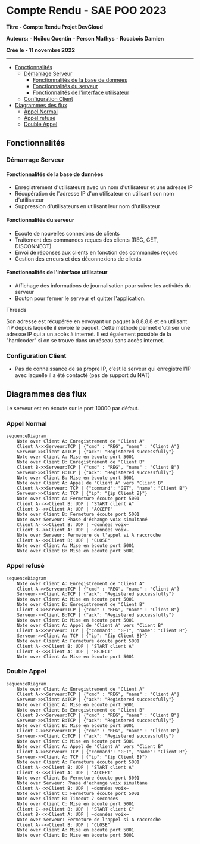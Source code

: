 <!-- markdownlint-disable MD036 MD033 MD024 -->
<!-- omit in toc -->
# Compte Rendu - SAE POO 2023

**Titre - Compte Rendu Projet DevCloud**

**Auteurs:**
    **- Noilou Quentin**
    **- Person Mathys**
    **- Rocabois Damien**

**Créé le - 11 novembre 2022**

---

- [Fonctionnalités](#fonctionnalités)
  - [Démarrage Serveur](#démarrage-serveur)
    - [Fonctionnalités de la base de données](#fonctionnalités-de-la-base-de-données)
    - [Fonctionnalités du serveur](#fonctionnalités-du-serveur)
    - [Fonctionnalités de l'interface utilisateur](#fonctionnalités-de-linterface-utilisateur)
  - [Configuration Client](#configuration-client)
- [Diagrammes des flux](#diagrammes-des-flux)
  - [Appel Normal](#appel-normal)
  - [Appel refusé](#appel-refusé)
  - [Double Appel](#double-appel)

 <div style='page-break-before: always;' />

## Fonctionnalités

### Démarrage Serveur

#### Fonctionnalités de la base de données

- Enregistrement d'utilisateurs avec un nom d'utilisateur et une adresse IP
- Récupération de l'adresse IP d'un utilisateur en utilisant son nom d'utilisateur
- Suppression d'utilisateurs en utilisant leur nom d'utilisateur

#### Fonctionnalités du serveur

- Écoute de nouvelles connexions de clients
- Traitement des commandes reçues des clients (REG, GET, DISCONNECT)
- Envoi de réponses aux clients en fonction des commandes reçues
- Gestion des erreurs et des déconnexions de clients

#### Fonctionnalités de l'interface utilisateur

- Affichage des informations de journalisation pour suivre les activités du serveur
- Bouton pour fermer le serveur et quitter l'application.

Threads

Son adresse est récupérée en envoyant un paquet à 8.8.8.8 et en utilisant l'IP depuis laquelle il envoie le paquet. Cette méthode permet d'utiliser une adresse IP qui a un accès à internet.
Il est également possible de la "hardcoder" si on se trouve dans un réseau sans accès internet.

### Configuration Client

- Pas de connaissance de sa propre IP, c'est le serveur qui enregistre l'IP avec laquelle il a été contacté (pas de support du NAT)

## Diagrammes des flux

Le serveur est en écoute sur le port 10000 par défaut.

### Appel Normal

```mermaid
sequenceDiagram
    Note over Client A: Enregistrement de "Client A"
    Client A->>Serveur:TCP | {"cmd" : "REG", "name" : "Client A"}
    Serveur->>Client A:TCP | {"ack": "Registered successfully"}
    Note over Client A: Mise en écoute port 5001
    Note over Client B: Enregistrement de "Client B"
    Client B->>Serveur:TCP | {"cmd" : "REG", "name" : "Client B"}
    Serveur->>Client B:TCP | {"ack": "Registered successfully"}
    Note over Client B: Mise en écoute port 5001
    Note over Client A: Appel de "Client A" vers "Client B"
    Client A->>Serveur: TCP | {"command": "GET", "name": "Client B"}
    Serveur->>Client A: TCP | {"ip": "{ip Client B}"}
    Note over Client A: Fermeture écoute port 5001
    Client A-->>Client B: UDP | "START client A"
    Client B-->>Client A: UDP | "ACCEPT"
    Note over Client B: Fermeture écoute port 5001
    Note over Serveur: Phase d'échange voix simultané
    Client A-->>Client B: UDP | ~données voix~
    Client B-->>Client A: UDP | ~données voix~
    Note over Serveur: Fermeture de l'appel si A raccroche
    Client A-->>Client B: UDP | "CLOSE"
    Note over Client A: Mise en écoute port 5001
    Note over Client B: Mise en écoute port 5001
```

### Appel refusé

```mermaid
sequenceDiagram
    Note over Client A: Enregistrement de "Client A"
    Client A->>Serveur:TCP | {"cmd" : "REG", "name" : "Client A"}
    Serveur->>Client A:TCP | {"ack": "Registered successfully"}
    Note over Client A: Mise en écoute port 5001
    Note over Client B: Enregistrement de "Client B"
    Client B->>Serveur:TCP | {"cmd" : "REG", "name" : "Client B"}
    Serveur->>Client B:TCP | {"ack": "Registered successfully"}
    Note over Client B: Mise en écoute port 5001
    Note over Client A: Appel de "Client A" vers "Client B"
    Client A->>Serveur: TCP | {"command": "GET", "name": "Client B"}
    Serveur->>Client A: TCP | {"ip": "{ip Client B}"}
    Note over Client A: Fermeture écoute port 5001
    Client A-->>Client B: UDP | "START client A"
    Client B-->>Client A: UDP | "REJECT"
    Note over Client A: Mise en écoute port 5001
```

### Double Appel

```mermaid
sequenceDiagram
    Note over Client A: Enregistrement de "Client A"
    Client A->>Serveur:TCP | {"cmd" : "REG", "name" : "Client A"}
    Serveur->>Client A:TCP | {"ack": "Registered successfully"}
    Note over Client A: Mise en écoute port 5001
    Note over Client B: Enregistrement de "Client B"
    Client B->>Serveur:TCP | {"cmd" : "REG", "name" : "Client B"}
    Serveur->>Client B:TCP | {"ack": "Registered successfully"}
    Note over Client B: Mise en écoute port 5001
    Client C->>Serveur:TCP | {"cmd" : "REG", "name" : "Client B"}
    Serveur->>Client C:TCP | {"ack": "Registered successfully"}
    Note over Client C: Mise en écoute port 5001
    Note over Client A: Appel de "Client A" vers "Client B"
    Client A->>Serveur: TCP | {"command": "GET", "name": "Client B"}
    Serveur->>Client A: TCP | {"ip": "{ip Client B}"}
    Note over Client A: Fermeture écoute port 5001
    Client A-->>Client B: UDP | "START client A"
    Client B-->>Client A: UDP | "ACCEPT"
    Note over Client B: Fermeture écoute port 5001
    Note over Serveur: Phase d'échange voix simultané
    Client A-->>Client B: UDP | ~données voix~
    Note over Client C: Fermeture écoute port 5001
    Note over Client B: Timeout 7 secondes
    Note over Client C: Mise en écoute port 5001
    Client C-->>Client B: UDP | "START client C"
    Client B-->>Client A: UDP | ~données voix~
    Note over Serveur: Fermeture de l'appel si A raccroche
    Client A-->>Client B: UDP | "CLOSE"
    Note over Client A: Mise en écoute port 5001
    Note over Client B: Mise en écoute port 5001
```
